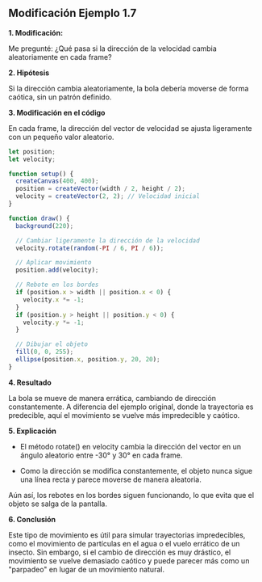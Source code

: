 ## Modificación Ejemplo 1.7

**1. Modificación:**

Me pregunté: ¿Qué pasa si la dirección de la velocidad cambia aleatoriamente en cada frame?

**2. Hipótesis**

Si la dirección cambia aleatoriamente, la bola debería moverse de forma caótica, sin un patrón definido.

**3. Modificación en el código**

En cada frame, la dirección del vector de velocidad se ajusta ligeramente con un pequeño valor aleatorio.

```js
let position;
let velocity;

function setup() {
  createCanvas(400, 400);
  position = createVector(width / 2, height / 2);
  velocity = createVector(2, 2); // Velocidad inicial
}

function draw() {
  background(220);

  // Cambiar ligeramente la dirección de la velocidad
  velocity.rotate(random(-PI / 6, PI / 6));

  // Aplicar movimiento
  position.add(velocity);

  // Rebote en los bordes
  if (position.x > width || position.x < 0) {
    velocity.x *= -1;
  }
  if (position.y > height || position.y < 0) {
    velocity.y *= -1;
  }

  // Dibujar el objeto
  fill(0, 0, 255);
  ellipse(position.x, position.y, 20, 20);
}
```

**4. Resultado**

La bola se mueve de manera errática, cambiando de dirección constantemente. A diferencia del ejemplo original, donde la trayectoria es predecible, aquí el movimiento se vuelve más impredecible y caótico.

**5. Explicación**

- El método rotate() en velocity cambia la dirección del vector en un ángulo aleatorio entre -30° y 30° en cada frame.

- Como la dirección se modifica constantemente, el objeto nunca sigue una línea recta y parece moverse de manera aleatoria.

Aún así, los rebotes en los bordes siguen funcionando, lo que evita que el objeto se salga de la pantalla.

**6. Conclusión**

Este tipo de movimiento es útil para simular trayectorias impredecibles, como el movimiento de partículas en el agua o el vuelo errático de un insecto. Sin embargo, si el cambio de dirección es muy drástico, el movimiento se vuelve demasiado caótico y puede parecer más como un "parpadeo" en lugar de un movimiento natural.
